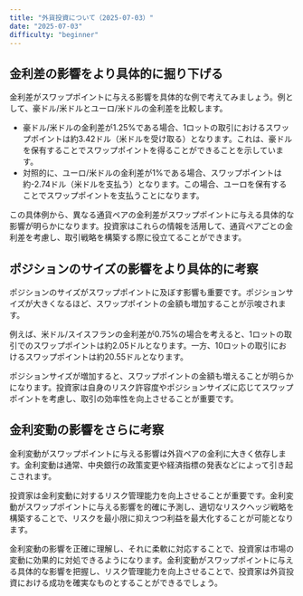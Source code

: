 ```yaml
---
title: "外貨投資について（2025-07-03）"
date: "2025-07-03"
difficulty: "beginner"
---
```


## 金利差の影響をより具体的に掘り下げる

金利差がスワップポイントに与える影響を具体的な例で考えてみましょう。例として、豪ドル/米ドルとユーロ/米ドルの金利差を比較します。

- 豪ドル/米ドルの金利差が1.25%である場合、1ロットの取引におけるスワップポイントは約3.42ドル（米ドルを受け取る）となります。これは、豪ドルを保有することでスワップポイントを得ることができることを示しています。
- 対照的に、ユーロ/米ドルの金利差が1%である場合、スワップポイントは約-2.74ドル（米ドルを支払う）となります。この場合、ユーロを保有することでスワップポイントを支払うことになります。

この具体例から、異なる通貨ペアの金利差がスワップポイントに与える具体的な影響が明らかになります。投資家はこれらの情報を活用して、通貨ペアごとの金利差を考慮し、取引戦略を構築する際に役立てることができます。

## ポジションのサイズの影響をより具体的に考察

ポジションのサイズがスワップポイントに及ぼす影響も重要です。ポジションサイズが大きくなるほど、スワップポイントの金額も増加することが示唆されます。

例えば、米ドル/スイスフランの金利差が0.75%の場合を考えると、1ロットの取引でのスワップポイントは約2.05ドルとなります。一方、10ロットの取引におけるスワップポイントは約20.55ドルとなります。

ポジションサイズが増加すると、スワップポイントの金額も増えることが明らかになります。投資家は自身のリスク許容度やポジションサイズに応じてスワップポイントを考慮し、取引の効率性を向上させることが重要です。

## 金利変動の影響をさらに考察

金利変動がスワップポイントに与える影響は外貨ペアの金利に大きく依存します。金利変動は通常、中央銀行の政策変更や経済指標の発表などによって引き起こされます。

投資家は金利変動に対するリスク管理能力を向上させることが重要です。金利変動がスワップポイントに与える影響を的確に予測し、適切なリスクヘッジ戦略を構築することで、リスクを最小限に抑えつつ利益を最大化することが可能となります。

金利変動の影響を正確に理解し、それに柔軟に対応することで、投資家は市場の変動に効果的に対処できるようになります。金利変動がスワップポイントに与える具体的な影響を把握し、リスク管理能力を向上させることで、投資家は外貨投資における成功を確実なものとすることができるでしょう。
